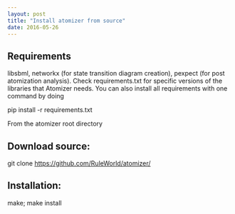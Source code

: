 ```yaml
---
layout: post
title: "Install atomizer from source"
date: 2016-05-26
---
```


<h2>
<a id="requirements" class="anchor" href="#requirements" aria-hidden="true"><span aria-hidden="true" class="octicon octicon-link"></span></a>Requirements</h2>

<p>libsbml, networkx (for state transition diagram creation), pexpect (for post atomization analysis). Check requirements.txt for specific versions of the libraries that Atomizer needs. You can also install all requirements with one command by doing</p>


pip install -r requirements.txt

<p>From the atomizer root directory </p>

<h2>
<a id="source" class="anchor" href="#installation" aria-hidden="true"><span aria-hidden="true" class="octicon octicon-link"></span></a>Download source:</h2>

git clone https://github.com/RuleWorld/atomizer/

<h2>
<a id="installation" class="anchor" href="#installation" aria-hidden="true"><span aria-hidden="true" class="octicon octicon-link"></span></a>Installation:</h2>

make; make install


